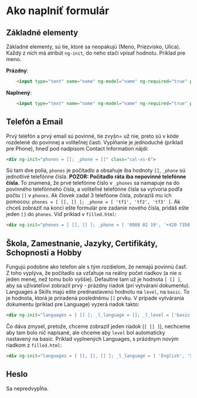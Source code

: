 # Ako naplniť formulár

## Základné elementy

Základné elementy, sú tie, ktoré sa neopakujú (Meno, Priezvisko, Ulica). Každý z nich má atribút `ng-init`, do neho stačí vpísať hodnotu. Príklad pre meno.

**Prázdny**:

```html
	<input type="text" name="name" ng-model="name" ng-required="true" placeholder="e.g. John." ng-init="name = ''"> 
```

**Naplnený**:

```html
	<input type="text" name="name" ng-model="name" ng-required="true" placeholder="e.g. John." ng-init="name = 'Peter'"> 
```

## Telefón a Email

Prvý telefón a prvý email sú povinné, tie zvyšn= už nie, preto sú v kóde rozdelené do povinnej a voliteľnej časti. Vypĺňanie je jednoduché (príklad pre Phone), hneď pod nadpisom Contact Information nájdi:

```html
<div ng-init="phones = []; _phone = []" class="col-xs-6">
```

Sú tam dve polia, `phones` je počítadlo a obsahuje iba hodnoty `[]`, `_phone` sú jednotlivé telefónne čísla. **POZOR: Počítadlo ráta iba nepovinné telefónne čísla**. To znamená, že prvé telefónne číslo v `_phones` sa namapuje na do povinného telefónneho čísla, a voliteľné telefónne čísla sa vytvoria podľa počtu `[]` v `phones`. Ak človek zadal 3 telefóone čísla, zobrazíš mu ich pomocou: `phones = [ [], [] ]; _phone = [ 'tf1', 'tf2', 'tf3' ]`. Ak chceš zobraziť na konci ešte formulár pre zadanie nového čísla, pridáš ešte jeden `[]` do `phones`. Viď príklad v `filled.html`:

```html
<div ng-init="phones = [ [], [] ]; _phone = [ '0988 02 19', '+420 7350 00 00' ]" class="col-xs-6">
```


## Škola, Zamestnanie, Jazyky, Certifikáty, Schopnosti a Hobby

Fungujú podobne ako telefon ale s tým rozdielom, že nemajú povinnú časť. Z toho vyplýva, že počítadlo sa vzťahuje na reálny počet riadkov (a nie o jeden menej, než tomu bolo vyššie). Defaultne tam už je hodnota `[ [] ]`, aby sa užívateľovi zobrazil prvý - prázdny riadok (pri vytváraní dokumentu). Languages a Skills majú ešte prednastavenú hodnotu na `level`, na `basic`. To je hodnota, ktorá je priradená poslednému `[]` prvku. V prípade vytvárania dokumentu (príklad pre Language) vyzerá riadok takto:

```html
<div ng-init="languages = [ [] ]; _l_language = []; _l_level = ['basic']" class="row">
```

Čo dáva zmysel, pretože, chceme zobraziť jeden riadok (`[ [] ]`), nechceme aby tam bolo nič napísané, ale chceme aby `level` bol automaticky nastavený na basic. Príklad vyplnených Languages, s prázdnym novým riadkom z `filled.html`:
```html
<div ng-init="languages = [ [], [], [] ]; _l_language = [ 'English', 'Spanish' ]; _l_level = [ 'advanced', 'native speaker', 'basic']" class="row">
```

## Heslo

Sa nepredvypĺňa.